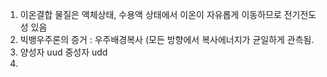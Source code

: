 1. 이온결합 물질은 액체상태, 수용액 상태에서 이온이 자유롭게 이동하므로 전기전도성 있음
2. 빅뱅우주론의 증거 : 우주배경복사 (모든 방향에서 복사에너지가 균일하게 관측됨.
3. 양성자 uud 중성자 udd
4. 
